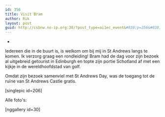 ```yaml
---
id: 356
title: Visit Bram
author: Rik
layout: post
guid: http://csbnw.no-ip.org:38/?post_type=ai1ec_event&#038;p=356&#038;instance_id=
---
```

-
Iedereen die in de buurt is, is welkom om bij mij in St Andrews langs te komen. Ik verzorg graag een rondleiding! Bram had de dag voor zijn bezoek al uitgebreid getourist in Edinburgh en topte zijn portie Schotland af met een kijkje in de wereldhoofdstad van golf.

Omdat zijn bezoek samenviel met St Andrews Day, was de toegang tot de ruïne van St Andrews Castle gratis.

[singlepic id=206]

Alle foto's:

[nggallery id=30]
